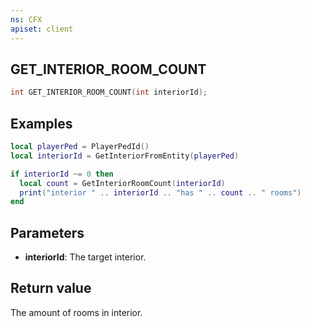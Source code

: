 ```yaml
---
ns: CFX
apiset: client
---
```

## GET_INTERIOR_ROOM_COUNT

```c
int GET_INTERIOR_ROOM_COUNT(int interiorId);
```

## Examples

```lua
local playerPed = PlayerPedId()
local interiorId = GetInteriorFromEntity(playerPed)

if interiorId ~= 0 then
  local count = GetInteriorRoomCount(interiorId)
  print("interior " .. interiorId .. "has " .. count .. " rooms")
end
```

## Parameters
* **interiorId**: The target interior.

## Return value
The amount of rooms in interior.